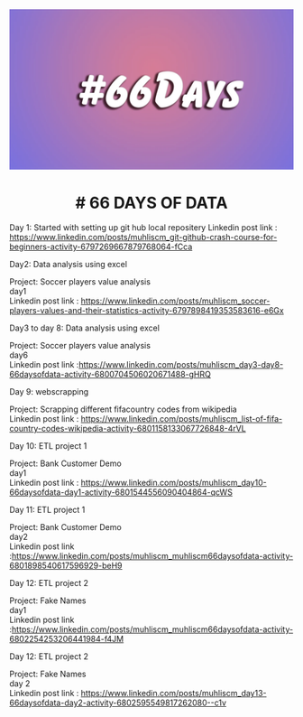 <img src = "images/66days.jpg" />

<h1 align = center>
# 66 DAYS OF DATA 
</h1>

Day 1: Started with setting up git hub local repositery
Linkedin post link : https://www.linkedin.com/posts/muhliscm_git-github-crash-course-for-beginners-activity-6797269667879768064-fCca

Day2: Data analysis using excel

Project: Soccer players value analysis
<br> day1
<br> Linkedin post link : https://www.linkedin.com/posts/muhliscm_soccer-players-values-and-their-statistics-activity-6797898419353583616-e6Gx


Day3 to day 8: Data analysis using excel

Project: Soccer players value analysis
<br> day6
<br> Linkedin post link :https://www.linkedin.com/posts/muhliscm_day3-day8-66daysofdata-activity-6800704506020671488-gHRQ

Day 9: webscrapping

Project: Scrapping different fifacountry codes from wikipedia
<br> Linkedin post link : https://www.linkedin.com/posts/muhliscm_list-of-fifa-country-codes-wikipedia-activity-6801158133067726848-4rVL

Day 10: ETL project 1

Project: Bank Customer Demo
<br> day1
<br> Linkedin post link : https://www.linkedin.com/posts/muhliscm_day10-66daysofdata-day1-activity-6801544556090404864-qcWS

Day 11: ETL project 1

Project: Bank Customer Demo
<br> day2
<br> Linkedin post link :https://www.linkedin.com/posts/muhliscm_muhliscm66daysofdata-activity-6801898540617596929-beH9



Day 12: ETL project 2

Project: Fake Names
<br> day1
<br> Linkedin post link :https://www.linkedin.com/posts/muhliscm_muhliscm66daysofdata-activity-6802254253206441984-f4JM


Day 12: ETL project 2

Project: Fake Names
<br> day 2
<br> Linkedin post link : https://www.linkedin.com/posts/muhliscm_day13-66daysofdata-day2-activity-6802595549817262080--c1v
